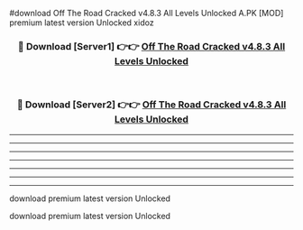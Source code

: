 #download Off The Road Cracked v4.8.3 All Levels Unlocked A.PK [MOD] premium latest version Unlocked xidoz 



<div align="center">
<h3>🔴 Download [Server1] 👉👉 <a href="https://download1apk.web.app/">Off The Road Cracked v4.8.3 All Levels Unlocked</a></h3><br>

<h3>🔴 Download [Server2] 👉👉 <a href="https://download1apk.web.app/">Off The Road Cracked v4.8.3 All Levels Unlocked</a></h3>
</div>





----------------------------------------------------------

----------------------------------------------------------

----------------------------------------------------------

----------------------------------------------------------

----------------------------------------------------------

----------------------------------------------------------

----------------------------------------------------------

download premium latest version Unlocked

download premium latest version Unlocked
